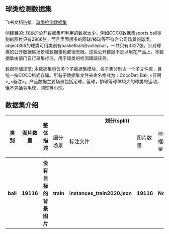 
## 球类检测数据集
飞书文档链接：[球类检测数据集 ](https://arashivision.feishu.cn/wiki/wikcnJnqjOfW894XaogpXa3wnKc)  


创建目的: 球类的公开数据集可利用的数据太少。例如COCO数据集sports ball类别的图片只有2986张，而且里面很多的网球/棒球等不符合公司场景的球类。object365的球类可用类别有basketball和volleyball，一共只有3327张。针对球类的公开数据集场景和数据量也都很有限。这些公开数据不足以用在产品上。本数据集由部门自行采集标注，用于球类的检测跟踪任务。

数据存储规范: 本数据集包含多个子数据集模块，各子集分别占一个子文件夹，且统一按COCO格式存储。所有子数据集文件夹命名格式为：CocoDet_Ball_<日期>_<备注>。产品数据主要场景包括足球，篮球，排球等球体较大的球类的运动，但不包括羽毛球，网球等小球。

## 数据集介绍

<table>
    <tr>
        <th rowspan="2"> 类别 </th> 
        <th rowspan="2"> 图片数量 </th> 
        <th rowspan="2"> 整体描述 </th> 
        <th colspan="5"> 划分(split) </th>  
    </tr>
    <tr> 
        <td> 细分场景 </td>
        <td> 标注文件 </td>
        <td> 图片数量 </td>
        <td> 检测框数量 </td>
        <td> 细分描述 </td>
    </tr>
    <tr> 
        <th> ball  </th>  
        <th> 19116 </th> 
        <th> 没有目标的背景图片  </th> 
        <th> train  </th> 
        <th> instances_train2020.json  </th>  
        <th> 19116 </th> 
        <th> None </th> 
        <th> 训练样本  </th>   
    </tr>
</table>

